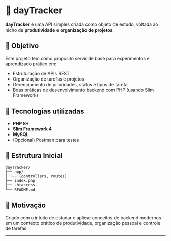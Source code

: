 # 📘 dayTracker

**dayTracker** é uma API simples criada como objeto de estudo, voltada ao nicho de **produtividade** e **organização de projetos**.

## 🎯 Objetivo

Este projeto tem como propósito servir de base para experimentos e aprendizado prático em:

- Estruturação de APIs REST
- Organização de tarefas e projetos
- Gerenciamento de prioridades, status e tipos de tarefa
- Boas práticas de desenvolvimento backend com PHP (usando Slim Framework)

## 🔧 Tecnologias utilizadas

- **PHP 8+**
- **Slim Framework 4**
- **MySQL**
- (Opcional) Postman para testes

## 📁 Estrutura Inicial
```
dayTracker/
├── app/
│ └── (controllers, routes)
├── index.php
├── .htaccess
└── README.md
```

## 🧠 Motivação

Criado com o intuito de estudar e aplicar conceitos de backend modernos em um contexto prático de produtividade, organização pessoal e controle de tarefas.

---
